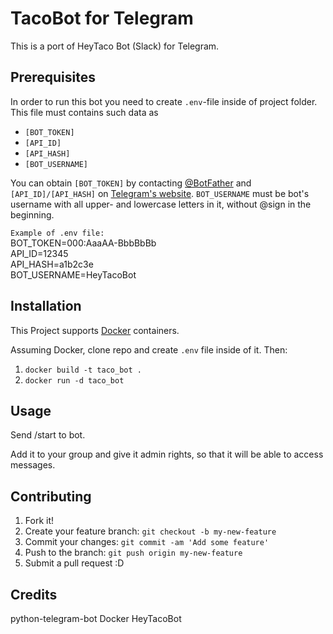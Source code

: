 # TacoBot for Telegram

This is a port of HeyTaco Bot (Slack) for Telegram.


## Prerequisites

In order to run this bot you need to create `.env`-file inside of project folder. This file must contains such data as  
- `[BOT_TOKEN]`
- `[API_ID]`
- `[API_HASH]`
- `[BOT_USERNAME]`  
  
You can obtain `[BOT_TOKEN]` by contacting [@BotFather](https://t.me/botfather) and `[API_ID]/[API_HASH]` on [Telegram\'s website](https://my.telegram.org/). 
`BOT_USERNAME` must be bot's username with all upper- and lowercase letters in it,  without @sign in the beginning.  
  
`Example of .env file:`  
BOT_TOKEN=000:AaaAA-BbbBbBb\
API_ID=12345  
API_HASH=a1b2c3e  
BOT_USERNAME=HeyTacoBot

## Installation

This Project supports [Docker](https://www.docker.com/) containers. 


Assuming Docker, clone repo and create `.env` file inside of it. Then:
1. `docker build -t taco_bot .`
2. `docker run -d taco_bot`


## Usage

Send /start to bot.

Add it to your group and give it admin rights, so that it will be able to access messages.

## Contributing

1. Fork it!
2. Create your feature branch: `git checkout -b my-new-feature`
3. Commit your changes: `git commit -am 'Add some feature'`
4. Push to the branch: `git push origin my-new-feature`
5. Submit a pull request :D

## Credits

python-telegram-bot 
Docker 
HeyTacoBot
